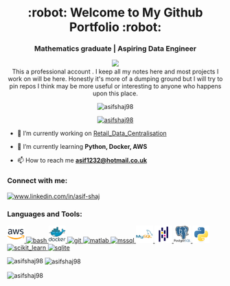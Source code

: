 
<h1 align="center">:robot: Welcome to My Github Portfolio :robot:</h1>
<h3 align="center"> Mathematics graduate | Aspiring Data Engineer</h3>

<p align="center">
  <img src="https://c.tenor.com/vrNljoCTO70AAAAd/blade-runner-flying-cars.gif">
  </br>
  This a professional account . I keep all my notes here and most projects I work on will be here. Honestly it's more of a dumping ground but I will try to pin repos I think may be more useful or interesting to anyone who happens upon this place.
  
</p>

<p align="center"> <img src="https://komarev.com/ghpvc/?username=asifshaj98&label=Profile%20views&color=0e75b6&style=flat" alt="asifshaj98" /> </p>

<p align="center"> <a href="https://github.com/ryo-ma/github-profile-trophy"><img src="https://github-profile-trophy.vercel.app/?username=asifshaj98" alt="asifshaj98" /></a> </p>

- 🔭 I’m currently working on [Retail_Data_Centralisation](https://github.com/asifshaj98/Retail_Data_Centralisation_Project-)

- 🌱 I’m currently learning **Python, Docker, AWS**

- 📫 How to reach me **asif1232@hotmail.co.uk**

<h3 align="left">Connect with me:</h3>
<p align="left">
<a href="https://linkedin.com/in/www.linkedin.com/in/asif-shaj" target="blank"><img align="center" src="https://raw.githubusercontent.com/rahuldkjain/github-profile-readme-generator/master/src/images/icons/Social/linked-in-alt.svg" alt="www.linkedin.com/in/asif-shaj" height="30" width="40" /></a>
</p>

<h3 align="left">Languages and Tools:</h3>
<p align="left"> <a href="https://aws.amazon.com" target="_blank" rel="noreferrer"> <img src="https://raw.githubusercontent.com/devicons/devicon/master/icons/amazonwebservices/amazonwebservices-original-wordmark.svg" alt="aws" width="40" height="40"/> </a> <a href="https://www.gnu.org/software/bash/" target="_blank" rel="noreferrer"> <img src="https://www.vectorlogo.zone/logos/gnu_bash/gnu_bash-icon.svg" alt="bash" width="40" height="40"/> </a> <a href="https://www.docker.com/" target="_blank" rel="noreferrer"> <img src="https://raw.githubusercontent.com/devicons/devicon/master/icons/docker/docker-original-wordmark.svg" alt="docker" width="40" height="40"/> </a> <a href="https://git-scm.com/" target="_blank" rel="noreferrer"> <img src="https://www.vectorlogo.zone/logos/git-scm/git-scm-icon.svg" alt="git" width="40" height="40"/> </a> <a href="https://www.mathworks.com/" target="_blank" rel="noreferrer"> <img src="https://upload.wikimedia.org/wikipedia/commons/2/21/Matlab_Logo.png" alt="matlab" width="40" height="40"/> </a> <a href="https://www.microsoft.com/en-us/sql-server" target="_blank" rel="noreferrer"> <img src="https://www.svgrepo.com/show/303229/microsoft-sql-server-logo.svg" alt="mssql" width="40" height="40"/> </a> <a href="https://www.mysql.com/" target="_blank" rel="noreferrer"> <img src="https://raw.githubusercontent.com/devicons/devicon/master/icons/mysql/mysql-original-wordmark.svg" alt="mysql" width="40" height="40"/> </a> <a href="https://pandas.pydata.org/" target="_blank" rel="noreferrer"> <img src="https://raw.githubusercontent.com/devicons/devicon/2ae2a900d2f041da66e950e4d48052658d850630/icons/pandas/pandas-original.svg" alt="pandas" width="40" height="40"/> </a> <a href="https://www.postgresql.org" target="_blank" rel="noreferrer"> <img src="https://raw.githubusercontent.com/devicons/devicon/master/icons/postgresql/postgresql-original-wordmark.svg" alt="postgresql" width="40" height="40"/> </a> <a href="https://www.python.org" target="_blank" rel="noreferrer"> <img src="https://raw.githubusercontent.com/devicons/devicon/master/icons/python/python-original.svg" alt="python" width="40" height="40"/> </a> <a href="https://scikit-learn.org/" target="_blank" rel="noreferrer"> <img src="https://upload.wikimedia.org/wikipedia/commons/0/05/Scikit_learn_logo_small.svg" alt="scikit_learn" width="40" height="40"/> </a> <a href="https://www.sqlite.org/" target="_blank" rel="noreferrer"> <img src="https://www.vectorlogo.zone/logos/sqlite/sqlite-icon.svg" alt="sqlite" width="40" height="40"/> </a> </p>

<p><img align="left" src="https://github-readme-stats.vercel.app/api/top-langs?username=asifshaj98&show_icons=true&locale=en&layout=compact" alt="asifshaj98" /></p>

<p>&nbsp;<img align="center" src="https://github-readme-stats.vercel.app/api?username=asifshaj98&show_icons=true&locale=en" alt="asifshaj98" /></p>

<p><img align="center" src="https://github-readme-streak-stats.herokuapp.com/?user=asifshaj98&" alt="asifshaj98" /></p>

